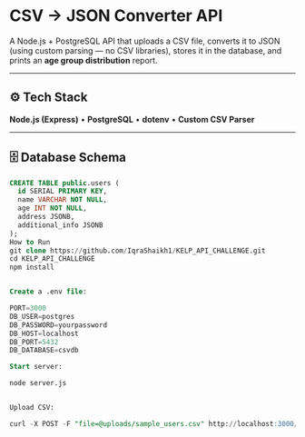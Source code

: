 # CSV → JSON Converter API

A Node.js + PostgreSQL API that uploads a CSV file, converts it to JSON (using custom parsing — no CSV libraries), stores it in the database, and prints an **age group distribution** report.

---

## ⚙️ Tech Stack
**Node.js (Express)** • **PostgreSQL** • **dotenv** • **Custom CSV Parser**

---

## 🗄️ Database Schema
```sql
CREATE TABLE public.users (
  id SERIAL PRIMARY KEY,
  name VARCHAR NOT NULL,
  age INT NOT NULL,
  address JSONB,
  additional_info JSONB
);
How to Run
git clone https://github.com/IqraShaikh1/KELP_API_CHALLENGE.git
cd KELP_API_CHALLENGE
npm install


Create a .env file:

PORT=3000
DB_USER=postgres
DB_PASSWORD=yourpassword
DB_HOST=localhost
DB_PORT=5432
DB_DATABASE=csvdb

Start server:

node server.js


Upload CSV:

curl -X POST -F "file=@uploads/sample_users.csv" http://localhost:3000/upload

